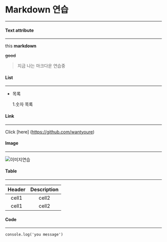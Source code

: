 <!--heading -->
# Markdown 연습
<!--Line-->
___
<!--Text attribute-->
#### Text attribute
___
this **markdown** 

~~good~~

>지금 나는 마크다운 연습중

#### List
___
* 목록

   1.숫자 목록

<!--Link-->
#### Link
___
Click [here] (https://github.com/wantyoure)

<!--Image-->

#### Image
___
 ![이미지연습](https://search.pstatic.net/common/?src=http%3A%2F%2Fblogfiles.naver.net%2FMjAyMzAzMDdfMjU0%2FMDAxNjc4MTg4NzY3NDcy.9KHJmT4ttUDIEefynzbbC1eLf4dmjtumdeYLE2Jd0u4g.2E9Lejn-GLyy1A4abiWGs9K2C9lBb3fAEsnVjB7Te3Ug.JPEG.kwk0223%2Fb49524461974af6970c47d53da5018e4.jpg&type=ofullfill340_600_png)

 <!--Table-->
#### Table
___
 |Header|Description|
 |:--:|:--:|
 |cell1|cell2|
 |cell1|cell2|
 

 <!--Code-->
#### Code
___
 `console.log('you message')`





